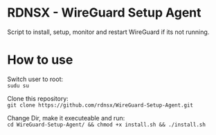 # RDNSX - WireGuard Setup Agent
Script to install, setup, monitor and restart WireGuard if its not running.

# How to use

Switch user to root:<br>
```sudu su``` 

Clone this repository:<br>
```git clone https://github.com/rdnsx/WireGuard-Setup-Agent.git``` 

Change Dir, make it executeable and run:<br>
```cd WireGuard-Setup-Agent/ && chmod +x install.sh && ./install.sh```
